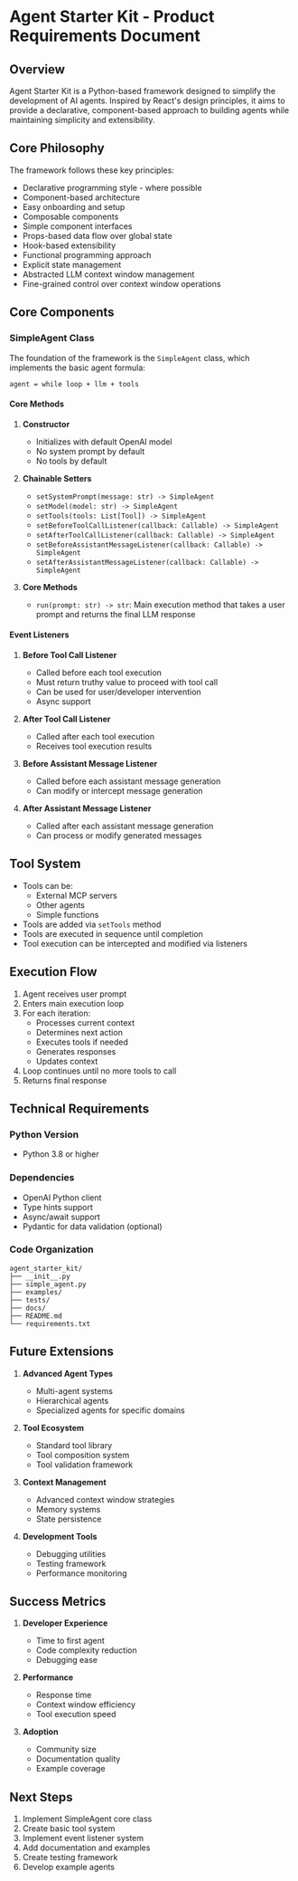 # Agent Starter Kit - Product Requirements Document

## Overview
Agent Starter Kit is a Python-based framework designed to simplify the development of AI agents. Inspired by React's design principles, it aims to provide a declarative, component-based approach to building agents while maintaining simplicity and extensibility.

## Core Philosophy
The framework follows these key principles:
- Declarative programming style - where possible
- Component-based architecture
- Easy onboarding and setup
- Composable components
- Simple component interfaces
- Props-based data flow over global state
- Hook-based extensibility
- Functional programming approach
- Explicit state management
- Abstracted LLM context window management
- Fine-grained control over context window operations

## Core Components

### SimpleAgent Class
The foundation of the framework is the `SimpleAgent` class, which implements the basic agent formula:
```
agent = while loop + llm + tools
```

#### Core Methods
1. **Constructor**
   - Initializes with default OpenAI model
   - No system prompt by default
   - No tools by default

2. **Chainable Setters**
   - `setSystemPrompt(message: str) -> SimpleAgent`
   - `setModel(model: str) -> SimpleAgent`
   - `setTools(tools: List[Tool]) -> SimpleAgent`
   - `setBeforeToolCallListener(callback: Callable) -> SimpleAgent`
   - `setAfterToolCallListener(callback: Callable) -> SimpleAgent`
   - `setBeforeAssistantMessageListener(callback: Callable) -> SimpleAgent`
   - `setAfterAssistantMessageListener(callback: Callable) -> SimpleAgent`

3. **Core Methods**
   - `run(prompt: str) -> str`: Main execution method that takes a user prompt and returns the final LLM response

#### Event Listeners
1. **Before Tool Call Listener**
   - Called before each tool execution
   - Must return truthy value to proceed with tool call
   - Can be used for user/developer intervention
   - Async support

2. **After Tool Call Listener**
   - Called after each tool execution
   - Receives tool execution results

3. **Before Assistant Message Listener**
   - Called before each assistant message generation
   - Can modify or intercept message generation

4. **After Assistant Message Listener**
   - Called after each assistant message generation
   - Can process or modify generated messages

## Tool System
- Tools can be:
  - External MCP servers
  - Other agents
  - Simple functions
- Tools are added via `setTools` method
- Tools are executed in sequence until completion
- Tool execution can be intercepted and modified via listeners

## Execution Flow
1. Agent receives user prompt
2. Enters main execution loop
3. For each iteration:
   - Processes current context
   - Determines next action
   - Executes tools if needed
   - Generates responses
   - Updates context
4. Loop continues until no more tools to call
5. Returns final response

## Technical Requirements

### Python Version
- Python 3.8 or higher

### Dependencies
- OpenAI Python client
- Type hints support
- Async/await support
- Pydantic for data validation (optional)

### Code Organization
```
agent_starter_kit/
├── __init__.py
├── simple_agent.py
├── examples/
├── tests/
├── docs/
├── README.md
└── requirements.txt
```

## Future Extensions
1. **Advanced Agent Types**
   - Multi-agent systems
   - Hierarchical agents
   - Specialized agents for specific domains

2. **Tool Ecosystem**
   - Standard tool library
   - Tool composition system
   - Tool validation framework

3. **Context Management**
   - Advanced context window strategies
   - Memory systems
   - State persistence

4. **Development Tools**
   - Debugging utilities
   - Testing framework
   - Performance monitoring

## Success Metrics
1. **Developer Experience**
   - Time to first agent
   - Code complexity reduction
   - Debugging ease

2. **Performance**
   - Response time
   - Context window efficiency
   - Tool execution speed

3. **Adoption**
   - Community size
   - Documentation quality
   - Example coverage

## Next Steps
1. Implement SimpleAgent core class
2. Create basic tool system
3. Implement event listener system
4. Add documentation and examples
5. Create testing framework
6. Develop example agents 